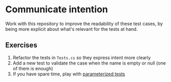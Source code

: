 # Communicate intention

Work with this repository to improve the readability of these test cases, by being more explicit about what's relevant for the tests at hand.

## Exercises
1. Refactor the tests in `Tests.cs` so they express intent more clearly
2. Add a new test to validate the case when the name is empty or null (one of them is enough)
3. If you have spare time, play with [parameterized tests](https://andrewlock.net/creating-parameterised-tests-in-xunit-with-inlinedata-classdata-and-memberdata/)
